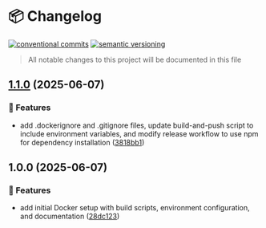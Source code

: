# 📦 Changelog
[![conventional commits](https://img.shields.io/badge/conventional%20commits-1.0.0-yellow.svg)](https://conventionalcommits.org)
[![semantic versioning](https://img.shields.io/badge/semantic%20versioning-2.0.0-green.svg)](https://semver.org)
> All notable changes to this project will be documented in this file


## [1.1.0](https://github.com/humlab/cwb-container/compare/v1.0.0...v1.1.0) (2025-06-07)

### 🍕 Features

* add .dockerignore and .gitignore files, update build-and-push script to include environment variables, and modify release workflow to use npm for dependency installation ([3818bb1](https://github.com/humlab/cwb-container/commit/3818bb151e3cff5077a7a744b9813c9834c16155))

## 1.0.0 (2025-06-07)

### 🍕 Features

* add initial Docker setup with build scripts, environment configuration, and documentation ([28dc123](https://github.com/humlab/cwb-container/commit/28dc12363379f4ff69764e023eec38a8ab2c86e3))
